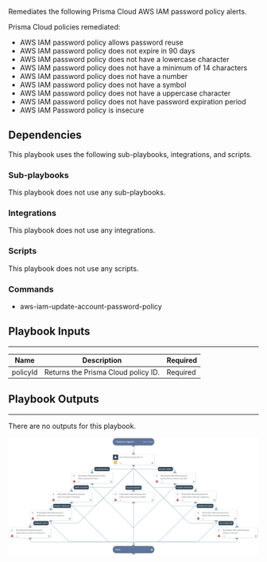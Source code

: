 Remediates the following Prisma Cloud AWS IAM password policy alerts.

Prisma Cloud policies remediated:
- AWS IAM password policy allows password reuse
- AWS IAM password policy does not expire in 90 days
- AWS IAM password policy does not have a lowercase character
- AWS IAM password policy does not have a minimum of 14 characters
- AWS IAM password policy does not have a number
- AWS IAM password policy does not have a symbol
- AWS IAM password policy does not have a uppercase character
- AWS IAM password policy does not have password expiration period
- AWS IAM Password policy is insecure

## Dependencies
This playbook uses the following sub-playbooks, integrations, and scripts.

### Sub-playbooks
This playbook does not use any sub-playbooks.

### Integrations
This playbook does not use any integrations.

### Scripts
This playbook does not use any scripts.

### Commands
* aws-iam-update-account-password-policy

## Playbook Inputs
---

| **Name** | **Description** | **Required** |
| --- | --- | --- | 
| policyId | Returns the Prisma Cloud policy ID. | Required |

## Playbook Outputs
---
There are no outputs for this playbook.

![PCR_AWS_IAM_Password_Policy_Misconfig](https://github.com/demisto/content/blob/1bdd5229392bd86f0cc58265a24df23ee3f7e662/docs/images/playbooks/PCR_AWS_IAM_Password_Policy_Misconfig.png)
